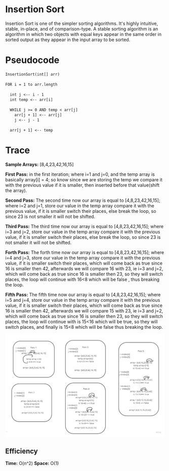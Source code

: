 # Insertion Sort

Insertion Sort is one of the simpler sorting algorithms. It's highly intuitive, stable, in-place, and of comparison-type. A stable sorting algorithm is an algorithm in which two objects with equal keys appear in the same order in sorted output as they appear in the input array to be sorted.

# Pseudocode

    InsertionSort(int[] arr)
  
    FOR i = 1 to arr.length
    
      int j <-- i - 1
      int temp <-- arr[i]
      
      WHILE j >= 0 AND temp < arr[j]
        arr[j + 1] <-- arr[j]
        j <-- j - 1
        
      arr[j + 1] <-- temp

# Trace

**Sample Arrays:** [8,4,23,42,16,15]

**First Pass:**
in the first iteration; where i=1 and j=0, and the temp array is basically array[i] = 4; so know since we are storing the temp we compare it with the previous value if it is smaller, then inserted before that value(shift the array).

**Second Pass:**
The second time now our array is equal to [4,8,23,42,16,15]; where i=2 and j=1, store our value in the temp array compare it with the previous value, if it is smaller switch their places, else break the loop, so since 23 is not smaller it will not be shifted.

**Third Pass:**
The third time now our array is equal to [4,8,23,42,16,15]; where i=3 and j=2, store our value in the temp array compare it with the previous value, if it is smaller switch their places, else break the loop, so since 23 is not smaller it will not be shifted.

**Forth Pass:**
The forth time now our array is equal to [4,8,23,42,16,15]; where i=4 and j=3, store our value in the temp array compare it with the previous value, if it is smaller switch their places, which will come back as true since 16 is smaller then 42, afterwards we will compare 16 with 23, ie i=3 and j=2, which will come back as true since 16 is smaller then 23, so they will switch places, the loop will continue with 16<8 which will be false , thus breaking the loop.

**Fifth Pass:**
The fifth time now our array is equal to [4,8,23,42,16,15]; where i=5 and j=4, store our value in the temp array compare it with the previous value, if it is smaller switch their places, which will come back as true since 16 is smaller then 42, afterwards we will compare 15 with 23, ie i=3 and j=2, which will come back as true since 16 is smaller then 23, so they will switch places, the loop will continue with is 15<16 which will be true, so they will switch places, and finally is 15<8 which will be false thus breaking the loop.



![BLOG](images/code26Blog.jpg)


## Efficiency
**Time:** O(n^2)
**Space:** O(1)

